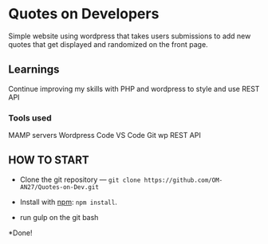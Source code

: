 # Quotes on Developers

Simple website using wordpress that takes users submissions to add new quotes that get displayed and randomized on the front page. 

## Learnings

Continue improving my skills with PHP and wordpress to style and use REST API

### Tools used

MAMP servers
Wordpress Code
VS Code
Git 
wp REST API


## HOW TO START

* Clone the git repository — `git clone
  https://github.com/OM-AN27/Quotes-on-Dev.git`  

* Install with [npm](https://www.npmjs.com/): `npm install`.

* run gulp on the git bash 

*Done!



